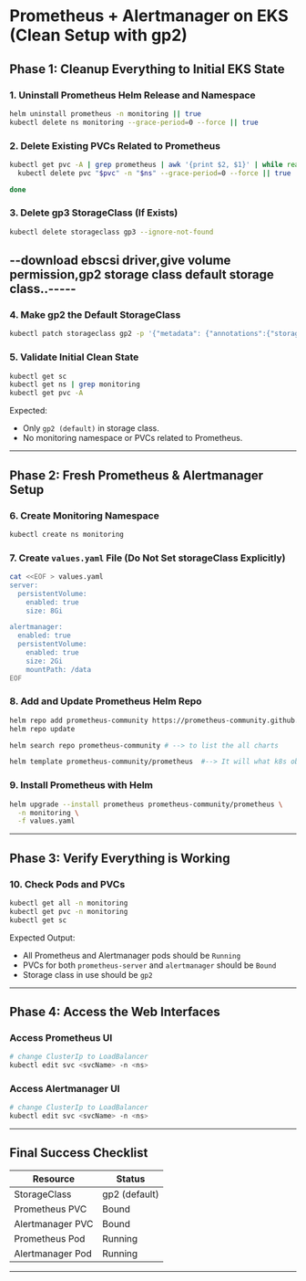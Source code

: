 # Prometheus + Alertmanager on EKS (Clean Setup with gp2)

##  Phase 1: Cleanup Everything to Initial EKS State

### 1. Uninstall Prometheus Helm Release and Namespace

```bash
helm uninstall prometheus -n monitoring || true
kubectl delete ns monitoring --grace-period=0 --force || true
```

### 2. Delete Existing PVCs Related to Prometheus

```bash
kubectl get pvc -A | grep prometheus | awk '{print $2, $1}' | while read pvc ns; do
  kubectl delete pvc "$pvc" -n "$ns" --grace-period=0 --force || true

done
```

### 3. Delete gp3 StorageClass (If Exists)

```bash
kubectl delete storageclass gp3 --ignore-not-found
```
--download ebscsi driver,give volume permission,gp2 storage class default storage class..-----
--------------------------------------------------------------------------------------
### 4. Make gp2 the Default StorageClass

```bash
kubectl patch storageclass gp2 -p '{"metadata": {"annotations":{"storageclass.kubernetes.io/is-default-class":"true"}}}'
```

### 5. Validate Initial Clean State

```bash
kubectl get sc
kubectl get ns | grep monitoring
kubectl get pvc -A
```

Expected:

* Only `gp2 (default)` in storage class.
* No monitoring namespace or PVCs related to Prometheus.

---

##  Phase 2: Fresh Prometheus & Alertmanager Setup

### 6. Create Monitoring Namespace

```bash
kubectl create ns monitoring
```

### 7. Create `values.yaml` File (Do Not Set storageClass Explicitly)

```bash
cat <<EOF > values.yaml
server:
  persistentVolume:
    enabled: true
    size: 8Gi

alertmanager:
  enabled: true
  persistentVolume:
    enabled: true
    size: 2Gi
    mountPath: /data
EOF
```

### 8. Add and Update Prometheus Helm Repo

```bash
helm repo add prometheus-community https://prometheus-community.github.io/helm-charts
helm repo update

helm search repo prometheus-community # --> to list the all charts

helm template prometheus-community/prometheus  #--> It will what k8s objects will deploy through chart
```

### 9. Install Prometheus with Helm

```bash
helm upgrade --install prometheus prometheus-community/prometheus \
  -n monitoring \
  -f values.yaml
```

---

##  Phase 3: Verify Everything is Working

### 10. Check Pods and PVCs

```bash
kubectl get all -n monitoring
kubectl get pvc -n monitoring
kubectl get sc
```

Expected Output:

* All Prometheus and Alertmanager pods should be `Running`
* PVCs for both `prometheus-server` and `alertmanager` should be `Bound`
* Storage class in use should be `gp2`

---

##  Phase 4: Access the Web Interfaces

### Access Prometheus UI

```bash
# change ClusterIp to LoadBalancer
kubectl edit svc <svcName> -n <ns>
```



### Access Alertmanager UI

```bash
# change ClusterIp to LoadBalancer
kubectl edit svc <svcName> -n <ns>
```

---

##  Final Success Checklist

| Resource          | Status          |
| ----------------- | --------------- |
| StorageClass      | gp2 (default)  |
| Prometheus PVC    | Bound          |
| Alertmanager PVC  | Bound         |
| Prometheus Pod    | Running        |
| Alertmanager Pod  | Running        |


---


